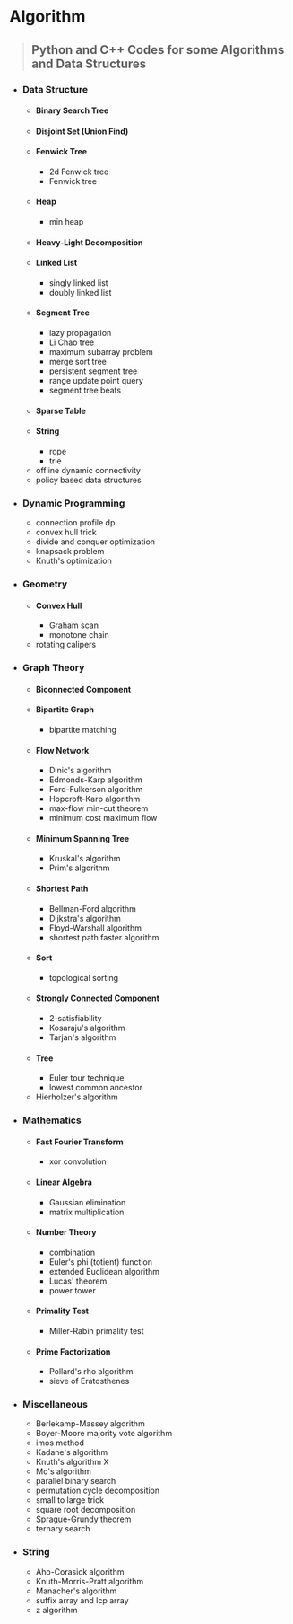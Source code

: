 # Algorithm

> ## Python and C++ Codes for some Algorithms and Data Structures

- ### Data Structure
  - #### Binary Search Tree
  - #### Disjoint Set (Union Find)
  - #### Fenwick Tree
    - 2d Fenwick tree
    - Fenwick tree
  - #### Heap
    - min heap
  - #### Heavy-Light Decomposition
  - #### Linked List
    - singly linked list
    - doubly linked list
  - #### Segment Tree
    - lazy propagation
    - Li Chao tree
    - maximum subarray problem
    - merge sort tree
    - persistent segment tree
    - range update point query
    - segment tree beats
  - #### Sparse Table
  - #### String
    - rope
    - trie
  - offline dynamic connectivity
  - policy based data structures

- ### Dynamic Programming
  - connection profile dp
  - convex hull trick
  - divide and conquer optimization
  - knapsack problem
  - Knuth's optimization

- ### Geometry
  - #### Convex Hull
    - Graham scan
    - monotone chain
  - rotating calipers

- ### Graph Theory
  - #### Biconnected Component
  - #### Bipartite Graph
    - bipartite matching
  - #### Flow Network
    - Dinic's algorithm
    - Edmonds-Karp algorithm
    - Ford-Fulkerson algorithm
    - Hopcroft-Karp algorithm
    - max-flow min-cut theorem
    - minimum cost maximum flow
  - #### Minimum Spanning Tree
    - Kruskal's algorithm
    - Prim's algorithm
  - #### Shortest Path
    - Bellman-Ford algorithm
    - Dijkstra's algorithm
    - Floyd-Warshall algorithm
    - shortest path faster algorithm
  - #### Sort
    - topological sorting
  - #### Strongly Connected Component
    - 2-satisfiability
    - Kosaraju's algorithm
    - Tarjan's algorithm
  - #### Tree
    - Euler tour technique
    - lowest common ancestor
  - Hierholzer's algorithm

- ### Mathematics
  - #### Fast Fourier Transform
    - xor convolution
  - #### Linear Algebra
    - Gaussian elimination
    - matrix multiplication
  - #### Number Theory
    - combination
    - Euler's phi (totient) function
    - extended Euclidean algorithm
    - Lucas' theorem
    - power tower
  - #### Primality Test
    - Miller-Rabin primality test
  - #### Prime Factorization
    - Pollard's rho algorithm
    - sieve of Eratosthenes

- ### Miscellaneous
    - Berlekamp-Massey algorithm
    - Boyer-Moore majority vote algorithm
    - imos method
    - Kadane's algorithm
    - Knuth's algorithm X
    - Mo's algorithm
    - parallel binary search
    - permutation cycle decomposition
    - small to large trick
    - square root decomposition
    - Sprague-Grundy theorem
    - ternary search

- ### String
    - Aho-Corasick algorithm
    - Knuth-Morris-Pratt algorithm
    - Manacher's algorithm
    - suffix array and lcp array
    - z algorithm
